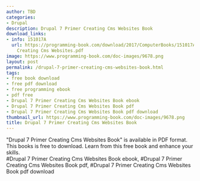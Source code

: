 ```yaml
---
author: TBD
categories:
- Drupal
description: Drupal 7 Primer Creating Cms Websites Book
download_links:
- info: 151017A
  url: https://programming-book.com/download/2017/ComputerBooks/151017A/Drupal 7 Primer
    Creating Cms Websites.pdf
image: https://www.programming-book.com/doc-images/9678.png
layout: post
permalink: /drupal-7-primer-creating-cms-websites-book.html
tags:
- free book download
- free pdf download
- free programming ebook
- pdf free
- Drupal 7 Primer Creating Cms Websites Book ebook
- Drupal 7 Primer Creating Cms Websites Book pdf
- Drupal 7 Primer Creating Cms Websites Book pdf download
thumbnail_url: https://www.programming-book.com/doc-images/9678.png
title: Drupal 7 Primer Creating Cms Websites Book
---
```


 
<div class="item-desc text-justify">
  "Drupal 7 Primer Creating Cms Websites Book" is available in PDF format. This books is free to download. Learn from this free book and enhance your skills.
  <br>
  #Drupal 7 Primer Creating Cms Websites Book ebook, #Drupal 7 Primer Creating Cms Websites Book pdf, #Drupal 7 Primer Creating Cms Websites Book pdf download
</div>
